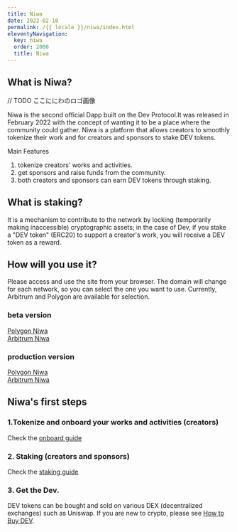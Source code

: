 ```yaml
---
title: Niwa
date: 2022-02-10
permalink: /{{ locale }}/niwa/index.html
eleventyNavigation:
  key: niwa
  order: 2000
  title: Niwa
---
```


## What is Niwa?

// TODO ここににわのロゴ画像

Niwa is the second official Dapp built on the Dev Protocol.It was released in February 2022 with the concept of wanting it to be a place where the community could gather.
Niwa is a platform that allows creators to smoothly tokenize their work and for creators and sponsors to stake DEV tokens.

Main Features

1. tokenize creators' works and activities. 
2. get sponsors and raise funds from the community. 
3. both creators and sponsors can earn DEV tokens through staking.


## What is staking?

It is a mechanism to contribute to the network by locking (temporarily making inaccessible) cryptographic assets; in the case of Dev, if you stake a "DEV token" (ERC20) to support a creator's work, you will receive a DEV token as a reward.

## How will you use it?

Please access and use the site from your browser.
The domain will change for each network, so you can select the one you want to use.
Currently, Arbitrum and Polygon are available for selection.

### beta version
[Polygon Niwa](https://polygon.niwa-beta.devprotocol.xyz)<br>
[Arbitrum Niwa](https://arbitrum.niwa-beta.devprotocol.xyz)

### production version
[Polygon Niwa](https://polygon.niwa.xyz/)<br>
[Arbitrum Niwa](https://arbitrum.niwa.xyz/)


## Niwa's first steps

### 1.Tokenize and onboard your works and activities (creators)
Check the [onboard guide](/niwa/onboard-guide/)

### 2. Staking (creators and sponsors)
Check the [staking guide](/niwa/how-to-stake/)

### 3. Get the Dev.

DEV tokens can be bought and sold on various DEX (decentralized exchanges) such as Uniswap.
If you are new to crypto, please see [How to Buy DEV](/stakes-social/how-to-buy/).
